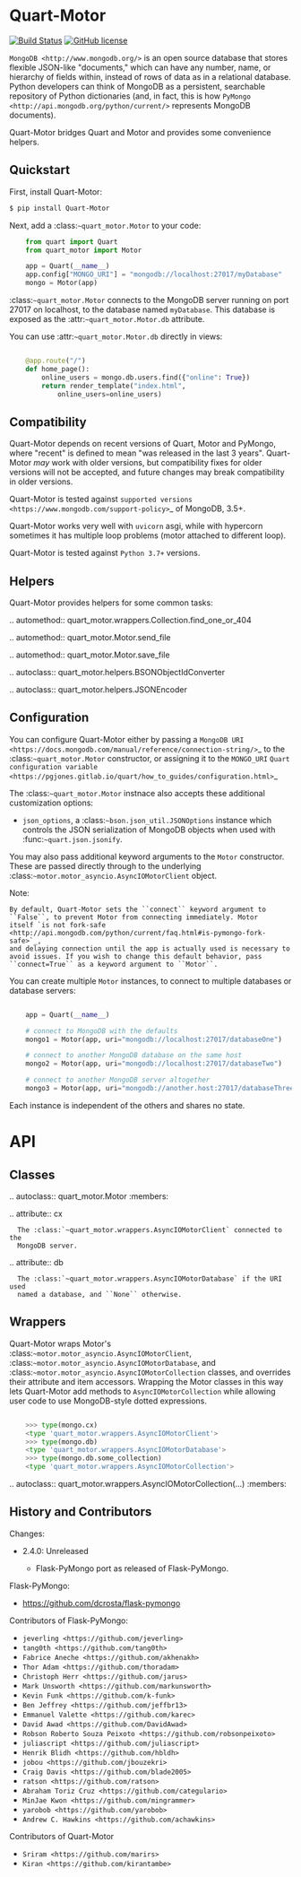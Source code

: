 Quart-Motor
=============
[![Build Status](https://travis-ci.org/marirs/quart-motor.svg?branch=master)](https://travis-ci.org/marirs/quart-motor)
[![GitHub license](https://img.shields.io/badge/license-BSD%202-brightgreen)](https://github.com/marirs/quart-motor/blob/master/LICENSE)

`MongoDB <http://www.mongodb.org/>` is an open source database that stores
flexible JSON-like "documents," which can have any number, name, or
hierarchy of fields within, instead of rows of data as in a relational
database. Python developers can think of MongoDB as a persistent, searchable
repository of Python dictionaries (and, in fact, this is how `PyMongo
<http://api.mongodb.org/python/current/>` represents MongoDB documents).

Quart-Motor bridges Quart and Motor and provides some convenience
helpers.


Quickstart
----------

First, install Quart-Motor:

```bash
$ pip install Quart-Motor
```

Next, add a :class:`~quart_motor.Motor` to your code:

```python
    from quart import Quart
    from quart_motor import Motor

    app = Quart(__name__)
    app.config["MONGO_URI"] = "mongodb://localhost:27017/myDatabase"
    mongo = Motor(app)
```
:class:`~quart_motor.Motor` connects to the MongoDB server running on
port 27017 on localhost, to the database named ``myDatabase``. This database
is exposed as the :attr:`~quart_motor.Motor.db` attribute.

You can use :attr:`~quart_motor.Motor.db` directly in views:

```python

    @app.route("/")
    def home_page():
        online_users = mongo.db.users.find({"online": True})
        return render_template("index.html",
            online_users=online_users)
```

Compatibility
-------------

Quart-Motor depends on recent versions of Quart, Motor and PyMongo, where "recent"
is defined to mean "was released in the last 3 years". Quart-Motor *may*
work with older versions, but compatibility fixes for older versions will
not be accepted, and future changes may break compatibility in older
versions.

Quart-Motor is tested against `supported versions
<https://www.mongodb.com/support-policy>`_ of MongoDB, 3.5+.

Quart-Motor works very well with `uvicorn` asgi, while with hypercorn sometimes 
it has multiple loop problems (motor attached to different loop).

Quart-Motor is tested against `Python 3.7+` versions.

Helpers
-------

Quart-Motor provides helpers for some common tasks:

.. automethod:: quart_motor.wrappers.Collection.find_one_or_404

.. automethod:: quart_motor.Motor.send_file

.. automethod:: quart_motor.Motor.save_file

.. autoclass:: quart_motor.helpers.BSONObjectIdConverter

.. autoclass:: quart_motor.helpers.JSONEncoder

Configuration
-------------

You can configure Quart-Motor either by passing a `MongoDB URI
<https://docs.mongodb.com/manual/reference/connection-string/>`_ to the
:class:`~quart_motor.Motor` constructor, or assigning it to the
``MONGO_URI`` `Quart configuration variable
<https://pgjones.gitlab.io/quart/how_to_guides/configuration.html>`_

The :class:`~quart_motor.Motor` instnace also accepts these additional
customization options:

* ``json_options``, a :class:`~bson.json_util.JSONOptions` instance which
  controls the JSON serialization of MongoDB objects when used with
  :func:`~quart.json.jsonify`.

You may also pass additional keyword arguments to the ``Motor``
constructor. These are passed directly through to the underlying
:class:`~motor.motor_asyncio.AsyncIOMotorClient` object.

Note:

    By default, Quart-Motor sets the ``connect`` keyword argument to
    ``False``, to prevent Motor from connecting immediately. Motor
    itself `is not fork-safe
    <http://api.mongodb.com/python/current/faq.html#is-pymongo-fork-safe>`_,
    and delaying connection until the app is actually used is necessary to
    avoid issues. If you wish to change this default behavior, pass
    ``connect=True`` as a keyword argument to ``Motor``.

You can create multiple ``Motor`` instances, to connect to multiple
databases or database servers:

```python

    app = Quart(__name__)

    # connect to MongoDB with the defaults
    mongo1 = Motor(app, uri="mongodb://localhost:27017/databaseOne")

    # connect to another MongoDB database on the same host
    mongo2 = Motor(app, uri="mongodb://localhost:27017/databaseTwo")

    # connect to another MongoDB server altogether
    mongo3 = Motor(app, uri="mongodb://another.host:27017/databaseThree")
```
Each instance is independent of the others and shares no state.


API
===

Classes
-------

.. autoclass:: quart_motor.Motor
   :members:

   .. attribute:: cx

      The :class:`~quart_motor.wrappers.AsyncIOMotorClient` connected to the
      MongoDB server.

   .. attribute:: db

      The :class:`~quart_motor.wrappers.AsyncIOMotorDatabase` if the URI used
      named a database, and ``None`` otherwise.


Wrappers
--------

Quart-Motor wraps Motor's :class:`~motor.motor_asyncio.AsyncIOMotorClient`,
:class:`~motor.motor_asyncio.AsyncIOMotorDatabase`, and
:class:`~motor.motor_asyncio.AsyncIOMotorCollection` classes, and overrides their
attribute and item accessors. Wrapping the Motor classes in this way lets
Quart-Motor add methods to ``AsyncIOMotorCollection`` while allowing user code to use
MongoDB-style dotted expressions.

```python

    >>> type(mongo.cx)
    <type 'quart_motor.wrappers.AsyncIOMotorClient'>
    >>> type(mongo.db)
    <type 'quart_motor.wrappers.AsyncIOMotorDatabase'>
    >>> type(mongo.db.some_collection)
    <type 'quart_motor.wrappers.AsyncIOMotorCollection'>
```
.. autoclass:: quart_motor.wrappers.AsyncIOMotorCollection(...)
   :members:


History and Contributors
------------------------

Changes:

- 2.4.0: Unreleased

  - Flask-PyMongo port as released of Flask-PyMongo.

Flask-PyMongo:

- <https://github.com/dcrosta/flask-pymongo> 


Contributors of Flask-PyMongo:

- `jeverling <https://github.com/jeverling>`
- `tang0th <https://github.com/tang0th>`
- `Fabrice Aneche <https://github.com/akhenakh>`
- `Thor Adam <https://github.com/thoradam>`
- `Christoph Herr <https://github.com/jarus>`
- `Mark Unsworth <https://github.com/markunsworth>`
- `Kevin Funk <https://github.com/k-funk>`
- `Ben Jeffrey <https://github.com/jeffbr13>`
- `Emmanuel Valette <https://github.com/karec>`
- `David Awad <https://github.com/DavidAwad>`
- `Robson Roberto Souza Peixoto <https://github.com/robsonpeixoto>`
- `juliascript <https://github.com/juliascript>`
- `Henrik Blidh <https://github.com/hbldh>`
- `jobou <https://github.com/jbouzekri>`
- `Craig Davis <https://github.com/blade2005>`
- `ratson <https://github.com/ratson>`
- `Abraham Toriz Cruz <https://github.com/categulario>`
- `MinJae Kwon <https://github.com/mingrammer>`
- `yarobob <https://github.com/yarobob>`
- `Andrew C. Hawkins <https://github.com/achawkins>`

Contributors of Quart-Motor

- `Sriram <https://github.com/marirs>`
- `Kiran <https://github.com/kirantambe>`
